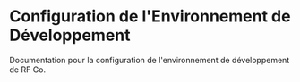 # Configuration de l'Environnement de Développement

Documentation pour la configuration de l'environnement de développement de RF Go. 